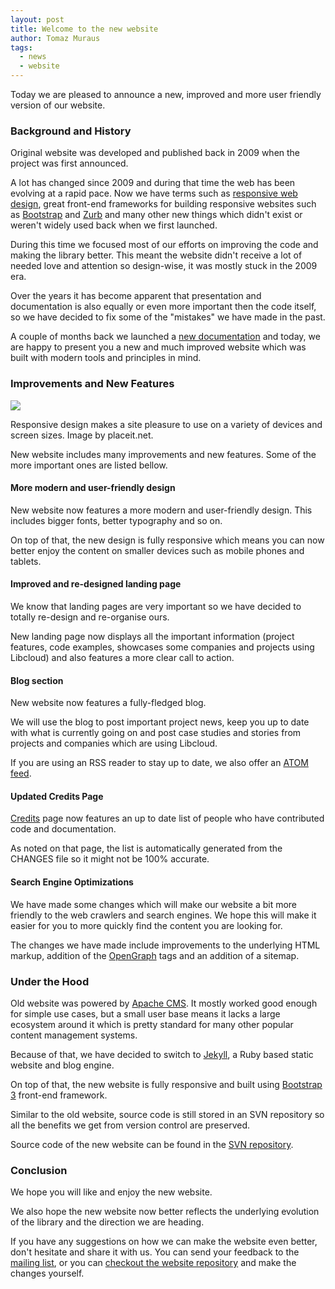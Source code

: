 ```yaml
---
layout: post
title: Welcome to the new website
author: Tomaz Muraus
tags:
  - news
  - website
---
```


Today we are pleased to announce a new, improved and more user friendly version
of our website.

### Background and History

Original website was developed and published back in 2009 when the project was
first announced.

A lot has changed since 2009 and during that time the web has been evolving at
a rapid pace. Now we have terms such as [responsive web design][2], great
front-end frameworks for building responsive websites such as [Bootstrap][2]
and [Zurb][3] and many other new things which didn't exist or weren't widely
used back when we first launched.

During this time we focused most of our efforts on improving the code and
making the library better. This meant the website didn't receive a lot of
needed love and attention so design-wise, it was mostly stuck in the 2009 era.

Over the years it has become apparent that presentation and documentation is
also equally or even more important then the code itself, so we have decided
to fix some of the "mistakes" we have made in the past.

A couple of months back we launched a [new documentation][4] and today, we are
happy to present you a new and much improved website which was built with
modern tools and principles in mind.

### Improvements and New Features

<div class="imginline">
  <img src="/images/posts/tbd/preview.png" class="img-responsive inline" />
  <p class="img-caption">Responsive design makes a site pleasure to use on a
  variety of devices and screen sizes. Image by placeit.net.</p>
</div>

New website includes many improvements and new features. Some of the more
important ones are listed bellow.

#### More modern and user-friendly design

New website now features a more modern and user-friendly design. This includes
bigger fonts, better typography and so on.

On top of that, the new design is fully responsive which means you can now
better enjoy the content on smaller devices such as mobile phones and tablets.

#### Improved and re-designed landing page

We know that landing pages are very important so we have decided to totally
re-design and re-organise ours.

New landing page now displays all the important information (project features,
code examples, showcases some companies and projects using Libcloud) and also
features a more clear call to action.

#### Blog section

New website now features a fully-fledged blog.

We will use the blog to post important project news, keep you up to date with
what is currently going on and post case studies and stories from projects and
companies which are using Libcloud.

If you are using an RSS reader to stay up to date, we also offer an
[ATOM feed][10].

#### Updated Credits Page

[Credits][9] page now features an up to date list of people who have
contributed code and documentation.

As noted on that page, the list is automatically generated from the CHANGES
file so it might not be 100% accurate.

#### Search Engine Optimizations

We have made some changes which will make our website a bit more friendly to
the web crawlers and search engines. We hope this will make it easier for you
to more quickly find the content you are looking for.

The changes we have made include improvements to the underlying HTML markup,
addition of the [OpenGraph][13] tags and an addition of a sitemap.

### Under the Hood

Old website was powered by [Apache CMS][6]. It mostly worked good enough for
simple use cases, but a small user base means it lacks a large ecosystem around
it which is pretty standard for many other popular content management systems.

Because of that, we have decided to switch to [Jekyll][7], a Ruby based static
website and blog engine.

On top of that, the new website is fully responsive and built using
[Bootstrap 3][2] front-end framework.

Similar to the old website, source code is still stored in an SVN repository
so all the benefits we get from version control are preserved.

Source code of the new website can be found in the [SVN repository][8].

### Conclusion

We hope you will like and enjoy the new website.

We also hope the new website now better reflects the underlying evolution of
the library and the direction we are heading.

If you have any suggestions on how we can make the website even better, don't
hesitate and share it with us. You can send your feedback to the
[mailing list][11], or you can [checkout the website repository][12] and make
the changes yourself.

[1]: http://en.wikipedia.org/wiki/Responsive_web_design
[2]: http://getbootstrap.com/
[3]: http://foundation.zurb.com/
[4]: https://libcloud.readthedocs.org/en/latest/
[5]: http://jekyllrb.com/
[6]: http://www.apache.org/dev/cms.html
[7]: http://jekyllrb.com/
[8]: https://svn.apache.org/repos/asf/libcloud/site/trunk/
[9]: /credits.html
[10]: /blog/atom.xml
[11]: /community.html#mailing-lists
[12]: /community.html#website-repository
[13]: http://ogp.me/
